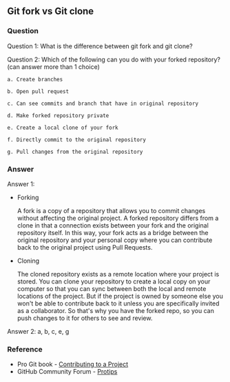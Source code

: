 ## Git fork vs Git clone

### Question

Question 1: What is the difference between git fork and git clone? 

Question 2: Which of the following can you do with your forked repository? (can answer more than 1 choice)
    
    a. Create branches
    
    b. Open pull request
    
    c. Can see commits and branch that have in original repository
    
    d. Make forked repository private
    
    e. Create a local clone of your fork
    
    f. Directly commit to the original repository
    
    g. Pull changes from the original repository

### Answer

Answer 1:

* Forking

    A fork is a copy of a repository that allows you to commit changes without affecting the original project. A forked repository differs from a clone in that a connection exists between your fork and the original repository itself. In this way, your fork acts as a bridge between the original repository and your personal copy where you can contribute back to the original project using Pull Requests.

* Cloning

    The cloned repository exists as a remote location where your project is stored. You can clone your repository to create a local copy on your computer so that you can sync between both the local and remote locations of the project. But if the project is owned by someone else you won't be able to contribute back to it unless you are specifically invited as a collaborator. So that's why you have the forked repo, so you can push changes to it for others to see and review.

Answer 2: a, b, c, e, g

### Reference

* Pro Git book - [Contributing to a Project](https://git-scm.com/book/en/v2/GitHub-Contributing-to-a-Project)
* GitHub Community Forum - [Protips](https://github.community/t5/Support-Protips/The-difference-between-forking-and-cloning-a-repository/ba-p/1372)
